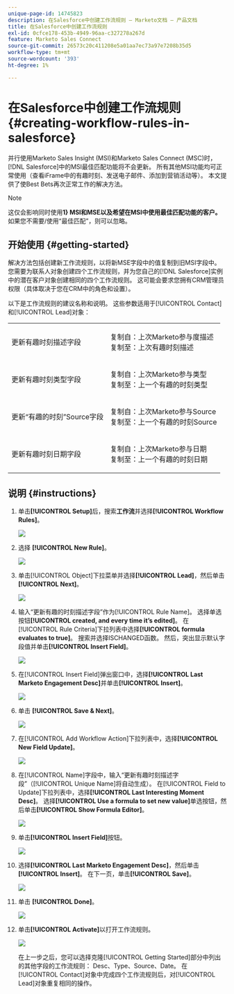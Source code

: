```yaml
---
unique-page-id: 14745823
description: 在Salesforce中创建工作流规则 — Marketo文档 — 产品文档
title: 在Salesforce中创建工作流规则
exl-id: 0cfce178-453b-4949-96aa-c327278a267d
feature: Marketo Sales Connect
source-git-commit: 26573c20c411208e5a01aa7ec73a97e7208b35d5
workflow-type: tm+mt
source-wordcount: '393'
ht-degree: 1%

---
```


# 在Salesforce中创建工作流规则 {#creating-workflow-rules-in-salesforce}

并行使用Marketo Sales Insight (MSI)和Marketo Sales Connect (MSC)时，[!DNL Salesforce]中的MSI最佳匹配功能将不会更新。 所有其他MSI功能均可正常使用（查看iFrame中的有趣时刻、发送电子邮件、添加到营销活动等）。 本文提供了使Best Bets再次正常工作的解决方法。

>[!NOTE]
>
>这仅会影响同时使用&#x200B;**1} MSI和MSE以及希望在MSI中使用最佳匹配功能的客户。**&#x200B;如果您不需要/使用“最佳匹配”，则可以忽略。

## 开始使用 {#getting-started}

解决方法包括创建新工作流规则，以将新MSE字段中的值复制到旧MSI字段中。 您需要为联系人对象创建四个工作流规则，并为您自己的[!DNL Salesforce]实例中的潜在客户对象创建相同的四个工作流规则。 这可能会要求您拥有CRM管理员权限（具体取决于您在CRM中的角色和设置）。

以下是工作流规则的建议名称和说明。 这些参数适用于[!UICONTROL Contact]和[!UICONTROL Lead]对象：

<table>
 <colgroup>
  <col>
  <col>
 </colgroup>
 <tbody>
  <tr>
   <td>更新有趣时刻描述字段</td>
   <td><p>复制自：上次Marketo参与度描述<br>复制至：上次有趣时刻描述</p></td>
  </tr>
  <tr>
   <td>更新有趣时刻类型字段</td>
   <td><p>复制自：上次Marketo参与类型<br>复制至：上一个有趣的时刻类型</p></td>
  </tr>
  <tr>
   <td>更新“有趣的时刻”Source字段</td>
   <td><p>复制自：上次Marketo参与Source<br>复制至：上一个有趣的时刻Source</p></td>
  </tr>
  <tr>
   <td>更新有趣时刻日期字段</td>
   <td><p>复制自：上次Marketo参与日期<br>复制至：上一个有趣的时刻日期</p></td>
  </tr>
 </tbody>
</table>

## 说明 {#instructions}

1. 单击&#x200B;**[!UICONTROL Setup]**&#x200B;后，搜索&#x200B;**工作流**&#x200B;并选择&#x200B;**[!UICONTROL Workflow Rules]**。

   ![](assets/one-1.png)

1. 选择 **[!UICONTROL New Rule]**。

   ![](assets/two-1.png)

1. 单击[!UICONTROL Object]下拉菜单并选择&#x200B;**[!UICONTROL Lead]**，然后单击&#x200B;**[!UICONTROL Next]**。

   ![](assets/three-1.png)

1. 输入“更新有趣的时刻描述字段”作为[!UICONTROL Rule Name]。 选择单选按钮&#x200B;**[!UICONTROL created, and every time it’s edited]**。 在[!UICONTROL Rule Criteria]下拉列表中选择&#x200B;**[!UICONTROL formula evaluates to true]**。 搜索并选择ISCHANGED函数。 然后，突出显示默认字段值并单击&#x200B;**[!UICONTROL Insert Field]**。

   ![](assets/four-1.png)

1. 在[!UICONTROL Insert Field]弹出窗口中，选择&#x200B;**[!UICONTROL Last Marketo Engagement Desc]**&#x200B;并单击&#x200B;**[!UICONTROL Insert]**。

   ![](assets/five-1.png)

1. 单击 **[!UICONTROL Save & Next]**。

   ![](assets/6.png)

1. 在[!UICONTROL Add Workflow Action]下拉列表中，选择&#x200B;**[!UICONTROL New Field Update]**。

   ![](assets/seven.png)

1. 在[!UICONTROL Name]字段中，输入“更新有趣时刻描述字段”（[!UICONTROL Unique Name]将自动生成）。 在[!UICONTROL Field to Update]下拉列表中，选择&#x200B;**[!UICONTROL Last Interesting Moment Desc]**。 选择&#x200B;**[!UICONTROL Use a formula to set new value]**&#x200B;单选按钮，然后单击&#x200B;**[!UICONTROL Show Formula Editor]**。

   ![](assets/eight.png)

1. 单击&#x200B;**[!UICONTROL Insert Field]**&#x200B;按钮。

   ![](assets/9a.png)

1. 选择&#x200B;**[!UICONTROL Last Marketo Engagement Desc]**，然后单击&#x200B;**[!UICONTROL Insert]**。 在下一页，单击&#x200B;**[!UICONTROL Save]**。

   ![](assets/nine.png)

1. 单击 **[!UICONTROL Done]**。

   ![](assets/twelve.png)

1. 单击&#x200B;**[!UICONTROL Activate]**&#x200B;以打开工作流规则。

   ![](assets/thirteen.png)

   在上一步之后，您可以选择克隆[!UICONTROL Getting Started]部分中列出的其他字段的工作流规则： Desc、Type、Source、Date。 在[!UICONTROL Contact]对象中完成四个工作流规则后，对[!UICONTROL Lead]对象重复相同的操作。

